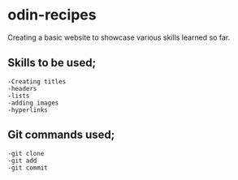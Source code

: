# odin-recipes
Creating a basic website to showcase various skills learned so far.

## Skills to be used;
    -Creating titles
    -headers
    -lists
    -adding images
    -hyperlinks
## Git commands used;
    -git clone
    -git add
    -git commit